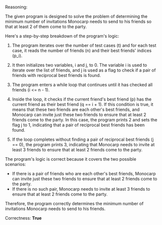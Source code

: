 Reasoning:

The given program is designed to solve the problem of determining the minimum number of invitations Monocarp needs to send to his friends so that at least 2 of them come to the party.

Here's a step-by-step breakdown of the program's logic:

1. The program iterates over the number of test cases (t) and for each test case, it reads the number of friends (n) and their best friends' indices (p_i).

2. It then initializes two variables, i and j, to 0. The variable i is used to iterate over the list of friends, and j is used as a flag to check if a pair of friends with reciprocal best friends is found.

3. The program enters a while loop that continues until it has checked all friends (i <= n - 1).

4. Inside the loop, it checks if the current friend's best friend (p) has the current friend as their best friend (q == i + 1). If this condition is true, it means that these two friends are each other's best friends, and Monocarp can invite just these two friends to ensure that at least 2 friends come to the party. In this case, the program prints 2 and sets the flag j to 1, indicating that a pair of reciprocal best friends has been found.

5. If the loop completes without finding a pair of reciprocal best friends (j == 0), the program prints 3, indicating that Monocarp needs to invite at least 3 friends to ensure that at least 2 friends come to the party.

The program's logic is correct because it covers the two possible scenarios:

- If there is a pair of friends who are each other's best friends, Monocarp can invite just these two friends to ensure that at least 2 friends come to the party.
- If there is no such pair, Monocarp needs to invite at least 3 friends to ensure that at least 2 friends come to the party.

Therefore, the program correctly determines the minimum number of invitations Monocarp needs to send to his friends.

Correctness: **True**